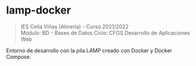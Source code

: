 # lamp-docker

>IES Celia Viñas (Almería) - Curso 2021/2022  
>Módulo: BD - Bases de Datos
>Ciclo: CFGS Desarrollo de Aplicaciones Web

Entorno de desarrollo con la pila LAMP creado con Docker y Docker Compose.